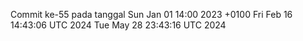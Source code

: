 Commit ke-55 pada tanggal Sun Jan 01 14:00 2023 +0100
Fri Feb 16 14:43:06 UTC 2024
Tue May 28 23:43:16 UTC 2024
